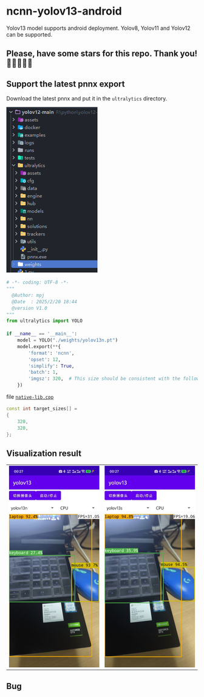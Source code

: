 # ncnn-yolov13-android
Yolov13 model supports android deployment. Yolov8, Yolov11 and Yolov12 can be supported.

## Please, have some stars for this repo. Thank you! 🌟🌟🌟🌟🌟

## Support the latest pnnx export

Download the latest pnnx and put it in the `ultralytics` directory.

![pnnx_ultralytics.png](.assets/pnnx_ultralytics.png)

```python
# -*- coding: UTF-8 -*-
"""
  @Author: mpj
  @Date  : 2025/2/20 18:44
  @version V1.0
"""
from ultralytics import YOLO

if __name__ == '__main__':
    model = YOLO("./weights/yolov13n.pt")
    model.export(**{
        'format': 'ncnn',
        'opset': 12,
        'simplify': True,
        'batch': 1,
        'imgsz': 320,  # This size should be consistent with the following code.
    })

```

file [
`native-lib.cpp`](https://github.com/mpj1234/ncnn-yolov13-android/blob/133956d0ab0a027d4ff3519c4f234e3f77e4406b/app/src/main/cpp/native-lib.cpp#L170)

``` c++
const int target_sizes[] =
{
    320,
    320,
};
```

## Visualization result

<table>
  <tr>
    <td><img src=".assets/v13n.jpg" alt="图1" style="width: 100%"/></td>
    <td><img src=".assets/v13s.jpg" alt="图2" style="width: 100%"/></td>
  </tr>
</table>

## Bug

